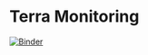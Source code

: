 # Terra Monitoring 
[![Binder](https://mybinder.org/badge_logo.svg)](https://mybinder.org/v2/gh/ndc-minhnguyen/terramonitoring/main)
